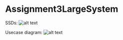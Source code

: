 # Assignment3LargeSystem

SSDs: 
![alt text][logo]

[logo]: https://github.com/large-systems/Assignment3LargeSystem/blob/master/SSD.jpg "SDDs we have created based on out use cases"

Usecase diagram: 
![alt text][logo]

[logo]: https://github.com/large-systems/Assignment3LargeSystem/blob/master/use_case_diagram.jpg "Diagram over our use cases"
